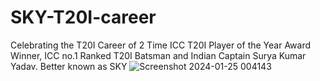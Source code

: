 # SKY-T20I-career
Celebrating the T20I Career of 2 Time ICC T20I Player of the Year Award Winner, ICC no.1 Ranked T20I Batsman and Indian Captain Surya Kumar Yadav. Better known as SKY
![Screenshot 2024-01-25 004143](https://github.com/MIpaltan007/SKY-T20I-career/assets/99739765/d5d7cbd4-8544-4e93-8329-a9ddc1666228)
